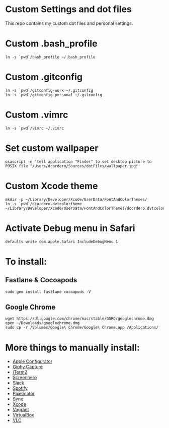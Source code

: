 # Custom Settings and dot files

This repo contains my custom dot files and personal settings.

# Custom .bash_profile
```
ln -s `pwd`/bash_profile ~/.bash_profile
```

# Custom .gitconfig
```
ln -s `pwd`/gitconfig-work ~/.gitconfig
ln -s `pwd`/gitconfig-personal ~/.gitconfig
```

# Custom .vimrc
```
ln -s `pwd`/vimrc ~/.vimrc
```

# Set custom wallpaper
```
osascript -e 'tell application "Finder" to set desktop picture to POSIX file "/Users/dcordero/Sources/dotFiles/wallpaper.jpg"'
```

# Custom Xcode theme
```
mkdir -p ~/Library/Developer/Xcode/UserData/FontAndColorThemes/
ln -s `pwd`/dcordero.dvtcolortheme ~/Library/Developer/Xcode/UserData/FontAndColorThemes/dcordero.dvtcolortheme
```

# Activate Debug menu in Safari
```
defaults write com.apple.Safari IncludeDebugMenu 1
```

# To install:

## Fastlane & Cocoapods
```
sudo gem install fastlane cocoapods -V
```

## Google Chrome
```
wget https://dl.google.com/chrome/mac/stable/GGRO/googlechrome.dmg
open ~/Downloads/googlechrome.dmg
sudo cp -r /Volumes/Google\ Chrome/Google\ Chrome.app /Applications/
```

# More things to manually install:

* [Apple Configurator](https://itunes.apple.com/us/app/apple-configurator-2/id1037126344?mt=12)
* [Giphy Capture](https://itunes.apple.com/us/app/giphy-capture.-the-gif-maker/id668208984?mt=12)
* [iTerm2](https://www.iterm2.com)
* [Screenhero](https://screenhero.com)
* [Slack](https://slack.com) 
* [Spotify](https://www.spotify.com)
* [Pixelmator](http://www.pixelmator.com)
* [Synx](https://github.com/venmo/synx)
* [Xcode](https://itunes.apple.com/ch/app/xcode/id497799835?mt=12)
* [Vagrant](https://www.vagrantup.com/downloads.html)
* [VirtualBox](https://www.virtualbox.org/wiki/Downloads)
* [VLC](http://www.videolan.org/vlc/index.html)
